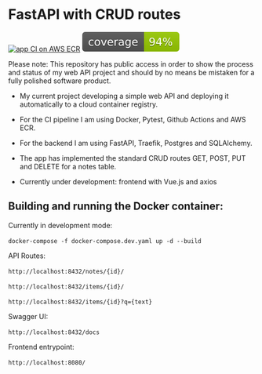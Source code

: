 # FastAPI with CRUD routes

[![app CI on AWS ECR](https://github.com/ofrankeADD/fastapi_crud/actions/workflows/aws.yml/badge.svg)](https://github.com/ofrankeADD/fastapi_crud/actions/workflows/aws.yml)
[![pytest coverage](https://github.com/ofrankeADD/fastapi_crud/blob/main/src/coverage.svg)](https://github.com/ofrankeADD/fastapi_crud/blob/main/src/.coverage)

Please note: This repository has public access in order to show the process and status of my web API project and should by no means be mistaken for a fully polished software product.


- My current project developing a simple web API and deploying it automatically to a cloud container registry.

- For the CI pipeline I am using Docker, Pytest, Github Actions and AWS ECR.

- For the backend I am using FastAPI, Traefik, Postgres and SQLAlchemy.

- The app has implemented the standard CRUD routes GET, POST, PUT and DELETE for a notes table.

- Currently under development: frontend with Vue.js and axios


## Building and running the Docker container:

Currently in development mode:

`docker-compose -f docker-compose.dev.yaml up -d --build`
 
API Routes:
 
`http://localhost:8432/notes/{id}/`
 
`http://localhost:8432/items/{id}/`
 
`http://localhost:8432/items/{id}?q={text}`
 
Swagger UI:
 
`http://localhost:8432/docs`
 
Frontend entrypoint:
 
`http://localhost:8080/`
